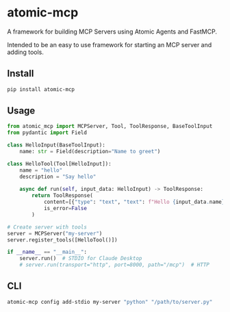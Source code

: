 # atomic-mcp

A framework for building MCP Servers using Atomic Agents and FastMCP.

Intended to be an easy to use framework for starting an MCP server and adding tools.

## Install

```bash
pip install atomic-mcp
```

## Usage

```python
from atomic_mcp import MCPServer, Tool, ToolResponse, BaseToolInput
from pydantic import Field

class HelloInput(BaseToolInput):
    name: str = Field(description="Name to greet")

class HelloTool(Tool[HelloInput]):
    name = "hello"
    description = "Say hello"
    
    async def run(self, input_data: HelloInput) -> ToolResponse:
        return ToolResponse(
            content=[{"type": "text", "text": f"Hello {input_data.name}!"}],
            is_error=False
        )

# Create server with tools
server = MCPServer("my-server")
server.register_tools([HelloTool()])

if __name__ == "__main__":
    server.run()  # STDIO for Claude Desktop
    # server.run(transport="http", port=8000, path="/mcp")  # HTTP
```

## CLI

```bash
atomic-mcp config add-stdio my-server "python" "/path/to/server.py"
```